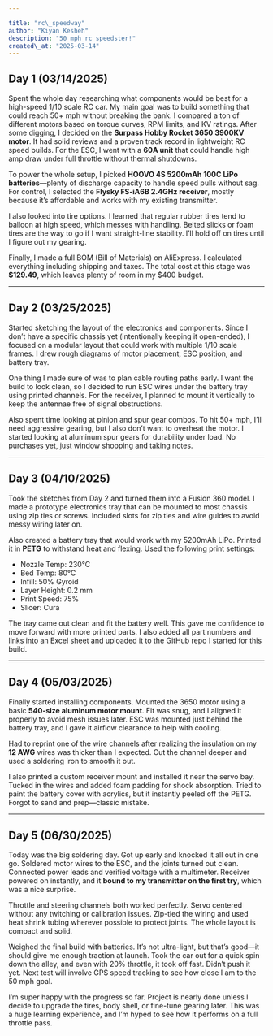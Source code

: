 ```yaml
---

title: "rc\_speedway"
author: "Kiyan Kesheh"
description: "50 mph rc speedster!"
created\_at: "2025-03-14"
---
```


## Day 1 (03/14/2025)

Spent the whole day researching what components would be best for a high-speed 1/10 scale RC car. My main goal was to build something that could reach 50+ mph without breaking the bank. I compared a ton of different motors based on torque curves, RPM limits, and KV ratings. After some digging, I decided on the **Surpass Hobby Rocket 3650 3900KV motor**. It had solid reviews and a proven track record in lightweight RC speed builds. For the ESC, I went with a **60A unit** that could handle high amp draw under full throttle without thermal shutdowns.

To power the whole setup, I picked **HOOVO 4S 5200mAh 100C LiPo batteries**—plenty of discharge capacity to handle speed pulls without sag. For control, I selected the **Flysky FS-iA6B 2.4GHz receiver**, mostly because it’s affordable and works with my existing transmitter.

I also looked into tire options. I learned that regular rubber tires tend to balloon at high speed, which messes with handling. Belted slicks or foam tires are the way to go if I want straight-line stability. I’ll hold off on tires until I figure out my gearing.

Finally, I made a full BOM (Bill of Materials) on AliExpress. I calculated everything including shipping and taxes. The total cost at this stage was **\$129.49**, which leaves plenty of room in my \$400 budget.

---

## Day 2 (03/25/2025)

Started sketching the layout of the electronics and components. Since I don’t have a specific chassis yet (intentionally keeping it open-ended), I focused on a modular layout that could work with multiple 1/10 scale frames. I drew rough diagrams of motor placement, ESC position, and battery tray.

One thing I made sure of was to plan cable routing paths early. I want the build to look clean, so I decided to run ESC wires under the battery tray using printed channels. For the receiver, I planned to mount it vertically to keep the antennae free of signal obstructions.

Also spent time looking at pinion and spur gear combos. To hit 50+ mph, I’ll need aggressive gearing, but I also don’t want to overheat the motor. I started looking at aluminum spur gears for durability under load. No purchases yet, just window shopping and taking notes.

---

## Day 3 (04/10/2025)

Took the sketches from Day 2 and turned them into a Fusion 360 model. I made a prototype electronics tray that can be mounted to most chassis using zip ties or screws. Included slots for zip ties and wire guides to avoid messy wiring later on.

Also created a battery tray that would work with my 5200mAh LiPo. Printed it in **PETG** to withstand heat and flexing. Used the following print settings:

* Nozzle Temp: 230°C
* Bed Temp: 80°C
* Infill: 50% Gyroid
* Layer Height: 0.2 mm
* Print Speed: 75%
* Slicer: Cura

The tray came out clean and fit the battery well. This gave me confidence to move forward with more printed parts. I also added all part numbers and links into an Excel sheet and uploaded it to the GitHub repo I started for this build.

---

## Day 4 (05/03/2025)

Finally started installing components. Mounted the 3650 motor using a basic **540-size aluminum motor mount**. Fit was snug, and I aligned it properly to avoid mesh issues later. ESC was mounted just behind the battery tray, and I gave it airflow clearance to help with cooling.

Had to reprint one of the wire channels after realizing the insulation on my **12 AWG** wires was thicker than I expected. Cut the channel deeper and used a soldering iron to smooth it out.

I also printed a custom receiver mount and installed it near the servo bay. Tucked in the wires and added foam padding for shock absorption. Tried to paint the battery cover with acrylics, but it instantly peeled off the PETG. Forgot to sand and prep—classic mistake.

---

## Day 5 (06/30/2025)

Today was the big soldering day. Got up early and knocked it all out in one go. Soldered motor wires to the ESC, and the joints turned out clean. Connected power leads and verified voltage with a multimeter. Receiver powered on instantly, and it **bound to my transmitter on the first try**, which was a nice surprise.

Throttle and steering channels both worked perfectly. Servo centered without any twitching or calibration issues. Zip-tied the wiring and used heat shrink tubing wherever possible to protect joints. The whole layout is compact and solid.

Weighed the final build with batteries. It’s not ultra-light, but that’s good—it should give me enough traction at launch. Took the car out for a quick spin down the alley, and even with 20% throttle, it took off fast. Didn’t push it yet. Next test will involve GPS speed tracking to see how close I am to the 50 mph goal.

I’m super happy with the progress so far. Project is nearly done unless I decide to upgrade the tires, body shell, or fine-tune gearing later. This was a huge learning experience, and I’m hyped to see how it performs on a full throttle pass.
